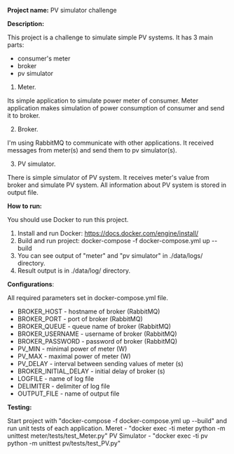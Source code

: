 **Project name:**
PV simulator challenge

**Description:**

This project is a challenge to simulate simple PV systems. It has 3 main parts:
- consumer's meter
- broker
- pv simulator

1. Meter.

Its simple application to simulate power meter of consumer. 
Meter application makes simulation of power consumption of consumer and send it to broker.

2. Broker.

I'm  using RabbitMQ to communicate with other applications. It received messages from meter(s) and send them to pv simulator(s).

3. PV simulator.

There is simple simulator of PV system. It receives meter's value from broker and simulate PV system. All information about PV system is stored in output file.

**How to run:**

You should use Docker to run this project. 
1. Install and run Docker: https://docs.docker.com/engine/install/
2. Build and run project: docker-compose -f docker-compose.yml up --build
3. You can see output of "meter" and "pv simulator" in ./data/logs/ directory.
4. Result output is in ./data/log/ directory.

**Configurations**:

All required parameters set in docker-compose.yml file.
- BROKER_HOST  - hostname of broker (RabbitMQ)
- BROKER_PORT  - port of broker (RabbitMQ)
- BROKER_QUEUE - queue name of broker (RabbitMQ)
- BROKER_USERNAME - username of broker (RabbitMQ)
- BROKER_PASSWORD - password of broker (RabbitMQ)
- PV_MIN - minimal power of meter (W)
- PV_MAX - maximal power of meter (W)
- PV_DELAY - interval between sending values of meter (s) 
- BROKER_INITIAL_DELAY - initial delay of broker (s)
- LOGFILE - name of log file
- DELIMITER - delimiter of log file
- OUTPUT_FILE - name of output file

**Testing:**

Start project with "docker-compose -f docker-compose.yml up --build" and run unit tests of each application.
Meret - "docker exec -ti meter python -m unittest meter/tests/test_Meter.py"
PV Simulator - "docker exec -ti pv python -m unittest pv/tests/test_PV.py"



